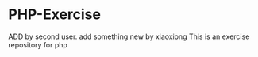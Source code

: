 # PHP-Exercise
ADD by second user.
add something new by xiaoxiong
This is an exercise repository for php 
